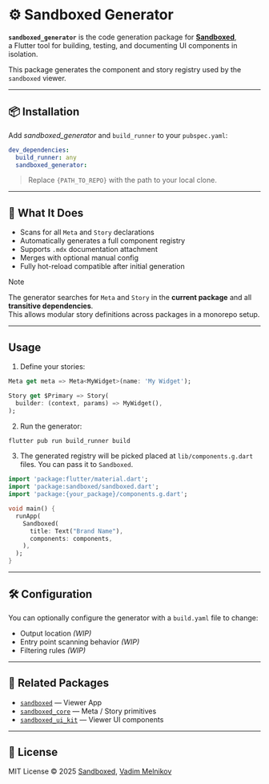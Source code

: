 # ⚙️ Sandboxed Generator

**`sandboxed_generator`** is the code generation package for [**Sandboxed**](https://github.com/sboxed/sandboxed),  
a Flutter tool for building, testing, and documenting UI components in isolation.

This package generates the component and story registry used by the `sandboxed` viewer.

---

## 📦 Installation

Add *sandboxed_generator* and `build_runner` to your `pubspec.yaml`:

```yaml
dev_dependencies:
  build_runner: any
  sandboxed_generator: 
```

> Replace `{PATH_TO_REPO}` with the path to your local clone.

---

## 🚀 What It Does

- Scans for all `Meta` and `Story` declarations
- Automatically generates a full component registry
- Supports `.mdx` documentation attachment
- Merges with optional manual config
- Fully hot-reload compatible after initial generation

> [!NOTE]
> The generator searches for `Meta` and `Story` in the **current package** and all **transitive dependencies**.  
> This allows modular story definitions across packages in a monorepo setup.

---

## Usage

1. Define your stories:

```dart
Meta get meta => Meta<MyWidget>(name: 'My Widget');

Story get $Primary => Story(
  builder: (context, params) => MyWidget(),
);
```

2. Run the generator:

```bash
flutter pub run build_runner build
```

3. The generated registry will be picked placed at `lib/components.g.dart` files. You can pass it to `Sandboxed`.

```dart
import 'package:flutter/material.dart';
import 'package:sandboxed/sandboxed.dart';
import 'package:{your_package}/components.g.dart';

void main() {
  runApp(
    Sandboxed(
      title: Text("Brand Name"),
      components: components,
    ),
  );
}

```

---

## 🛠 Configuration

You can optionally configure the generator with a `build.yaml` file to change:

- Output location *(WIP)*
- Entry point scanning behavior *(WIP)*
- Filtering rules *(WIP)*

---

## 🔗 Related Packages

- [`sandboxed`](../sandboxed/README.md) — Viewer App
- [`sandboxed_core`](../sandboxed_core/README.md) — Meta / Story primitives
- [`sandboxed_ui_kit`](../sandboxed_ui_kit/README.md) — Viewer UI components

---

## 📄 License

MIT License © 2025 [Sandboxed](https://github.com/sboxed), [Vadim Melnikov](https://github.com/rIIh)
